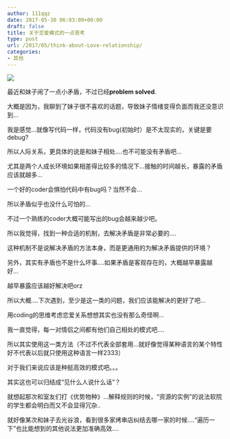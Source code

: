 ```yaml
---
author: 111qqz
date: 2017-05-30 06:03:09+00:00
draft: false
title: 关于恋爱模式的一点思考
type: post
url: /2017/05/think-about-Love-relationship/
categories:
- 其他
---
```


[![](https://111qqz.com/wordpress/wp-content/uploads/2017/05/1.jpg)
](https://111qqz.com/wordpress/wp-content/uploads/2017/05/1.jpg)

最近和妹子闹了一点小矛盾，不过已经**problem solved**.

大概是因为，我聊到了妹子很不喜欢的话题，导致妹子情绪变得负面而我还没意识到...

我是感觉...就像写代码一样，代码没有bug(初始时）是不太现实的，关键是要debug?

所以人际关系，更具体的说是和妹子相处....也不可能没有矛盾吧...

尤其是两个人成长环境如果相差得比较多的情况下...接触的时间越长，暴露的矛盾应该就越多...

一个好的coder会惧怕代码中有bug吗？当然不会...

所以矛盾似乎也没什么可怕的...

不过一个熟练的coder大概可能写出的bug会越来越少吧。

所以我觉得，找到一种合适的机制，去解决矛盾是非常必要的....

这种机制不是说解决矛盾的方法本身，而是更通用的为解决矛盾提供的环境？



另外，其实有矛盾也不是什么坏事....如果矛盾是客观存在的，大概越早暴露越好...

越早暴露应该越好解决吧orz

所以大概....下次遇到，至少是这一类的问题，我们应该能解决的更好了吧...



用coding的思维考虑恋爱关系想想其实也没有那么奇怪啊...

我一直觉得，每一对情侣之间都有他们自己相处的模式吧....

所以其实使用这一类方法（不过不代表全部套用...就好像觉得某种语言的某个特性好不代表以后就只使用这种语言一样2333）

对于我们来说应该是种挺高效的模式吧。。。

其实这也可以归结成“见什么人说什么话”？

就想起那次和室友们打《优势物种》...解释规则的时候，“资源的实例”的说法软院的学生都会明白而又不会显得冗杂..

就好像某次和妹子去光谷浪，看到很多家烤串店纠结去哪一家的时候....“遍历一下”也比能想到的其他说法更加准确高效....






